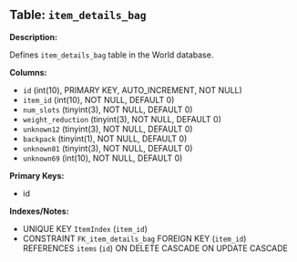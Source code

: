 ## Table: `item_details_bag`

**Description:**

Defines `item_details_bag` table in the World database.

**Columns:**
- `id` (int(10), PRIMARY KEY, AUTO_INCREMENT, NOT NULL)
- `item_id` (int(10), NOT NULL, DEFAULT 0)
- `num_slots` (tinyint(3), NOT NULL, DEFAULT 0)
- `weight_reduction` (tinyint(3), NOT NULL, DEFAULT 0)
- `unknown12` (tinyint(3), NOT NULL, DEFAULT 0)
- `backpack` (tinyint(1), NOT NULL, DEFAULT 0)
- `unknown81` (tinyint(3), NOT NULL, DEFAULT 0)
- `unknown69` (int(10), NOT NULL, DEFAULT 0)

**Primary Keys:**
- id

**Indexes/Notes:**
- UNIQUE KEY `ItemIndex` (`item_id`)
- CONSTRAINT `FK_item_details_bag` FOREIGN KEY (`item_id`) REFERENCES `items` (`id`) ON DELETE CASCADE ON UPDATE CASCADE